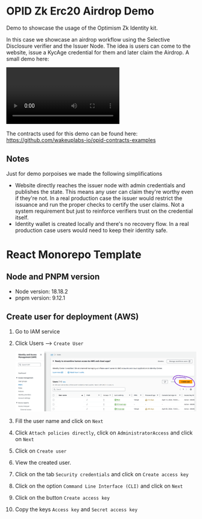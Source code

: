 
# OPID Zk Erc20 Airdrop Demo

Demo to showcase the usage of the Optimism Zk Identity kit. 

In this case we showcase an airdrop workflow using the Selective Disclosure verifier and the Issuer Node. The idea is users can come to the website, issue a KycAge credential for them and later claim the Airdrop. A small demo here:

<video controls>
  <source src="./readme-assets/demo.mp4" type="video/mp4">
</video>

The contracts used for this demo can be found here: https://github.com/wakeuplabs-io/opid-contracts-examples


## Notes

Just for demo porpoises we made the following simplifications
- Website directly reaches the issuer node with admin credentials and publishes the state. This means any user can claim they're worthy even if they're not. In a real production case the issuer would restrict the issuance and run the proper checks to certify the user claims. Not a system requirement but just to reinforce verifiers trust on the credential itself.
- Identity wallet is created locally and there's no recovery flow. In a real production case users would need to keep their identity safe. 

# React Monorepo Template

## Node and PNPM version

- Node version: 18.18.2
- pnpm version: 9.12.1

## Create user for deployment (AWS)

1. Go to IAM service
2. Click Users --> `Create User`

   ![image info](readme-assets/create-user.png)

3. Fill the user name and click on `Next`
4. Click `Attach policies directly`, click on `AdministratorAccess` and click on `Next`
5. Click on `Create user`
6. View the created user.
7. Click on the tab `Security credentials` and click on `Create access key`
8. Click on the option `Command Line Interface (CLI)` and click on `Next`
9. Click on the button `Create access key`
10. Copy the keys `Access key` and `Secret access key`
